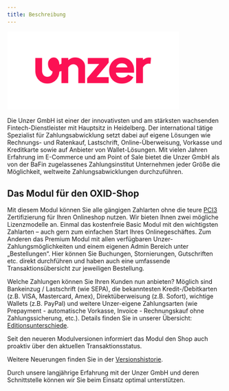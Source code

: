 ```yaml
---
title: Beschreibung
---
```

<img style="width: 400px" src="../img/Unzer__PrimaryLogo_Raspberry_RGB.png" alt="Unzer Logo">

Die Unzer GmbH ist einer der innovativsten und am stärksten wachsenden Fintech-Dienstleister mit Hauptsitz in Heidelberg. Der international tätige Spezialist für Zahlungsabwicklung setzt dabei auf eigene Lösungen wie Rechnungs- und Ratenkauf, Lastschrift, Online-Überweisung, Vorkasse und Kreditkarte sowie auf Anbieter von Wallet-Lösungen. Mit vielen Jahren Erfahrung im E-Commerce und am Point of Sale bietet die Unzer GmbH als von der BaFin zugelassenes Zahlungsinstitut Unternehmen jeder Größe die Möglichkeit, weltweite Zahlungsabwicklungen durchzuführen.

## Das Modul für den OXID-Shop

Mit diesem Modul können Sie alle gängigen Zahlarten ohne die teure [PCI3](https://www.pcisecuritystandards.org/) Zertifizierung für Ihren Onlineshop nutzen. Wir bieten Ihnen zwei mögliche Lizenzmodelle an. Einmal das kostenfreie Basic Modul mit den wichtigsten Zahlarten – auch gern zum einfachen Start Ihres Onlinegeschäftes. Zum Anderen das Premium Modul mit allen verfügbaren Unzer-Zahlungsmöglichkeiten und einem eigenen Admin Bereich unter „Bestellungen“. Hier können Sie Buchungen, Stornierungen, Gutschriften etc. direkt durchführen und haben auch eine umfassende Transaktionsübersicht zur jeweiligen Bestellung. 

Welche Zahlungen können Sie Ihren Kunden nun anbieten? Möglich sind Bankeinzug / Lastschrift (wie SEPA), die bekanntesten Kredit-/Debitkarten (z.B. VISA, Mastercard, Amex), Direktüberweisung (z.B. Sofort), wichtige Wallets (z.B. PayPal) und weitere Unzer-eigene Zahlungsarten (wie Prepayment - automatische Vorkasse, Invoice  - Rechnungskauf ohne Zahlungssicherung, etc.). Details finden Sie in unserer Übersicht: [Editionsunterschiede](015_Editionsunterschiede.md).

Seit den neueren Modulversionen informiert das Modul den Shop auch proaktiv über den aktuellen Transaktionsstatus.

Weitere Neuerungen finden Sie in der [Versionshistorie](../changelog/010_Changelog.md).

Durch unsere langjährige Erfahrung mit der Unzer GmbH und deren Schnittstelle können wir Sie beim Einsatz optimal unterstützen.
